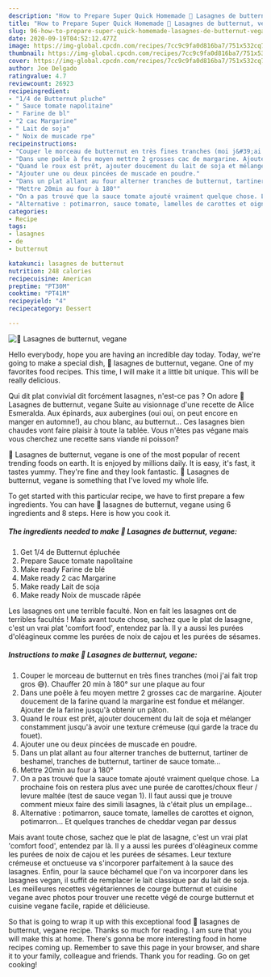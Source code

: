 ```yaml
---
description: "How to Prepare Super Quick Homemade 🌸 Lasagnes de butternut, vegane"
title: "How to Prepare Super Quick Homemade 🌸 Lasagnes de butternut, vegane"
slug: 96-how-to-prepare-super-quick-homemade-lasagnes-de-butternut-vegane
date: 2020-09-19T04:52:12.477Z
image: https://img-global.cpcdn.com/recipes/7cc9c9fa0d816ba7/751x532cq70/🌸-lasagnes-de-butternut-vegane-photo-principale-de-la-recette.jpg
thumbnail: https://img-global.cpcdn.com/recipes/7cc9c9fa0d816ba7/751x532cq70/🌸-lasagnes-de-butternut-vegane-photo-principale-de-la-recette.jpg
cover: https://img-global.cpcdn.com/recipes/7cc9c9fa0d816ba7/751x532cq70/🌸-lasagnes-de-butternut-vegane-photo-principale-de-la-recette.jpg
author: Joe Delgado
ratingvalue: 4.7
reviewcount: 26923
recipeingredient:
- "1/4 de Butternut pluche"
- " Sauce tomate napolitaine"
- " Farine de bl"
- "2 cac Margarine"
- " Lait de soja"
- " Noix de muscade rpe"
recipeinstructions:
- "Couper le morceau de butternut en très fines tranches (moi j&#39;ai fait trop gros 😅). Chauffer 20 min à 180° sur une plaque au four"
- "Dans une poêle à feu moyen mettre 2 grosses cac de margarine. Ajouter doucement de la farine quand la margarine est fondue et mélanger. Ajouter de la farine jusqu&#39;à obtenir un pâton."
- "Quand le roux est prêt, ajouter doucement du lait de soja et mélanger constamment jusqu&#39;à avoir une texture crémeuse (qui garde la trace du fouet)."
- "Ajouter une ou deux pincées de muscade en poudre."
- "Dans un plat allant au four alterner tranches de butternut, tartiner de beshamel, tranches de butternut, tartiner de sauce tomate..."
- "Mettre 20min au four à 180°"
- "On a pas trouvé que la sauce tomate ajouté vraiment quelque chose. La prochaine fois on restera plus avec une purée de carottes/choux fleur / levure maltée (test de sauce vegan 1). Il faut aussi que je trouve comment mieux faire des simili lasagnes, là c&#39;était plus un empilage..."
- "Alternative : potimarron, sauce tomate, lamelles de carottes et oignon, potimarron... Et quelques tranches de cheddar vegan par dessus"
categories:
- Recipe
tags:
- lasagnes
- de
- butternut

katakunci: lasagnes de butternut 
nutrition: 248 calories
recipecuisine: American
preptime: "PT30M"
cooktime: "PT41M"
recipeyield: "4"
recipecategory: Dessert

---
```



![🌸 Lasagnes de butternut, vegane](https://img-global.cpcdn.com/recipes/7cc9c9fa0d816ba7/751x532cq70/🌸-lasagnes-de-butternut-vegane-photo-principale-de-la-recette.jpg)

Hello everybody, hope you are having an incredible day today. Today, we're going to make a special dish, 🌸 lasagnes de butternut, vegane. One of my favorites food recipes. This time, I will make it a little bit unique. This will be really delicious.

Qui dit plat convivial dit forcément lasagnes, n&#39;est-ce pas ? On adore 🌸 Lasagnes de butternut, vegane Suite au visionnage d&#39;une recette de Alice Esmeralda. Aux épinards, aux aubergines (oui oui, on peut encore en manger en automne!), au chou blanc, au butternut… Ces lasagnes bien chaudes vont faire plaisir à toute la tablée. Vous n&#39;êtes pas végane mais vous cherchez une recette sans viande ni poisson?

🌸 Lasagnes de butternut, vegane is one of the most popular of recent trending foods on earth. It is enjoyed by millions daily. It is easy, it's fast, it tastes yummy. They're fine and they look fantastic. 🌸 Lasagnes de butternut, vegane is something that I've loved my whole life.


To get started with this particular recipe, we have to first prepare a few ingredients. You can have 🌸 lasagnes de butternut, vegane using 6 ingredients and 8 steps. Here is how you cook it.

<!--inarticleads1-->

##### The ingredients needed to make 🌸 Lasagnes de butternut, vegane:

1. Get 1/4 de Butternut épluchée
1. Prepare  Sauce tomate napolitaine
1. Make ready  Farine de blé
1. Make ready 2 cac Margarine
1. Make ready  Lait de soja
1. Make ready  Noix de muscade râpée


Les lasagnes ont une terrible faculté. Non en fait les lasagnes ont de terribles facultés ! Mais avant toute chose, sachez que le plat de lasagne, c&#39;est un vrai plat &#39;comfort food&#39;, entendez par là. Il y a aussi les purées d&#39;oléagineux comme les purées de noix de cajou et les purées de sésames. 

<!--inarticleads2-->

##### Instructions to make 🌸 Lasagnes de butternut, vegane:

1. Couper le morceau de butternut en très fines tranches (moi j&#39;ai fait trop gros 😅). Chauffer 20 min à 180° sur une plaque au four
1. Dans une poêle à feu moyen mettre 2 grosses cac de margarine. Ajouter doucement de la farine quand la margarine est fondue et mélanger. Ajouter de la farine jusqu&#39;à obtenir un pâton.
1. Quand le roux est prêt, ajouter doucement du lait de soja et mélanger constamment jusqu&#39;à avoir une texture crémeuse (qui garde la trace du fouet).
1. Ajouter une ou deux pincées de muscade en poudre.
1. Dans un plat allant au four alterner tranches de butternut, tartiner de beshamel, tranches de butternut, tartiner de sauce tomate...
1. Mettre 20min au four à 180°
1. On a pas trouvé que la sauce tomate ajouté vraiment quelque chose. La prochaine fois on restera plus avec une purée de carottes/choux fleur / levure maltée (test de sauce vegan 1). Il faut aussi que je trouve comment mieux faire des simili lasagnes, là c&#39;était plus un empilage...
1. Alternative : potimarron, sauce tomate, lamelles de carottes et oignon, potimarron... Et quelques tranches de cheddar vegan par dessus


Mais avant toute chose, sachez que le plat de lasagne, c&#39;est un vrai plat &#39;comfort food&#39;, entendez par là. Il y a aussi les purées d&#39;oléagineux comme les purées de noix de cajou et les purées de sésames. Leur texture crémeuse et onctueuse va s&#39;incorporer parfaitement à la sauce des lasagnes. Enfin, pour la sauce béchamel que l&#39;on va incorporer dans les lasagnes vegan, il suffit de remplacer le lait classique par du lait de soja. Les meilleures recettes végétariennes de courge butternut et cuisine vegane avec photos pour trouver une recette végé de courge butternut et cuisine vegane facile, rapide et délicieuse. 

So that is going to wrap it up with this exceptional food 🌸 lasagnes de butternut, vegane recipe. Thanks so much for reading. I am sure that you will make this at home. There's gonna be more interesting food in home recipes coming up. Remember to save this page in your browser, and share it to your family, colleague and friends. Thank you for reading. Go on get cooking!
